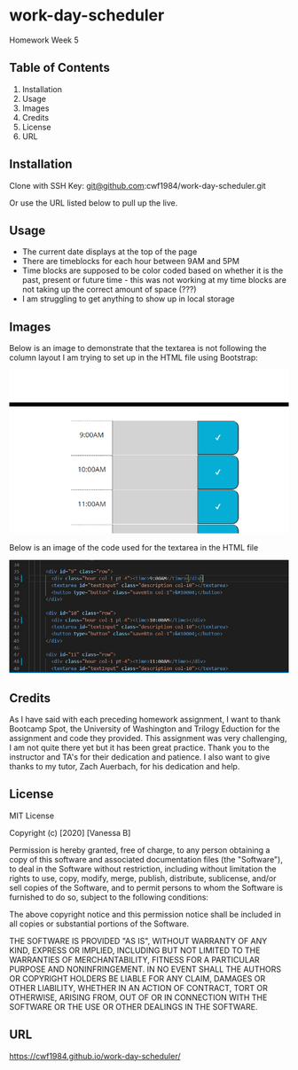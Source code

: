 # work-day-scheduler
Homework Week 5

## Table of Contents

1. Installation
2. Usage
3. Images
4. Credits
5. License
6. URL 

## Installation

Clone with SSH Key:
git@github.com:cwf1984/work-day-scheduler.git

Or use the URL listed below to pull up the live. 

## Usage

* The current date displays at the top of the page
* There are timeblocks for each hour between 9AM and 5PM
* Time blocks are supposed to be color coded based on whether it is the past, present or future time - this was not working at my time blocks are not taking up the correct amount of space (???)
* I am struggling to get anything to show up in local storage 

## Images

Below is an image to demonstrate that the textarea is not following the column layout I am trying to set up in the HTML file using Bootstrap:

![Textarea Troubles](./images/Textarea.png "Textarea Troubles")

Below is an image of the code used for the textarea in the HTML file

![HTML Code](./images/Code.png "HTML Code")



## Credits

As I have said with each preceding homework assignment, I want to thank Bootcamp Spot, the University of Washington and Trilogy Eduction for the assignment and code they provided. This assignment was very challenging, I am not quite there yet but it has been great practice. Thank you to the instructor and TA's for their dedication and patience. I also want to give thanks to my tutor, Zach Auerbach, for his dedication and help.

## License

MIT License

Copyright (c) [2020] [Vanessa B]

Permission is hereby granted, free of charge, to any person obtaining a copy
of this software and associated documentation files (the "Software"), to deal
in the Software without restriction, including without limitation the rights
to use, copy, modify, merge, publish, distribute, sublicense, and/or sell
copies of the Software, and to permit persons to whom the Software is
furnished to do so, subject to the following conditions:

The above copyright notice and this permission notice shall be included in all
copies or substantial portions of the Software.

THE SOFTWARE IS PROVIDED "AS IS", WITHOUT WARRANTY OF ANY KIND, EXPRESS OR
IMPLIED, INCLUDING BUT NOT LIMITED TO THE WARRANTIES OF MERCHANTABILITY,
FITNESS FOR A PARTICULAR PURPOSE AND NONINFRINGEMENT. IN NO EVENT SHALL THE
AUTHORS OR COPYRIGHT HOLDERS BE LIABLE FOR ANY CLAIM, DAMAGES OR OTHER
LIABILITY, WHETHER IN AN ACTION OF CONTRACT, TORT OR OTHERWISE, ARISING FROM,
OUT OF OR IN CONNECTION WITH THE SOFTWARE OR THE USE OR OTHER DEALINGS IN THE
SOFTWARE.

## URL
https://cwf1984.github.io/work-day-scheduler/

